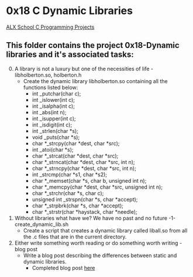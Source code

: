 # 0x18 C Dynamic Libraries

[ALX School C Programming Projects](https://github.com/bbogale12/alx-low_level_programming)

## This folder contains the project 0x18-Dynamic libraries and it's associated tasks:
0. A library is not a luxury but one of the necessities of life -libholberton.so, holberton.h
	* Create the dynamic library libholberton.so containing all the functions listed below:
		* int _putchar(char c);
		* int _islower(int c);
		* int _isalpha(int c);
		* int _abs(int n);
		* int _isupper(int c);
		* int _isdigit(int c);
		* int _strlen(char *s);
		* void _puts(char *s);
		* char *_strcpy(char *dest, char *src);
		* int _atoi(char *s);
		* char *_strcat(char *dest, char *src);
		* char *_strncat(char *dest, char *src, int n);
		* char *_strncpy(char *dest, char *src, int n);
		* int _strcmp(char *s1, char *s2);
		* char *_memset(char *s, char b, unsigned int n);
		* char *_memcpy(char *dest, char *src, unsigned int n);
		* char *_strchr(char *s, char c);
		* unsigned int _strspn(char *s, char *accept);
		* char *_strpbrk(char *s, char *accept);
		* char *_strstr(char *haystack, char *needle);
1. Without libraries what have we? We have no past and no future -1-create_dynamic_lib.sh
	* Create a script that creates a dynamic library called liball.so from all the .c files that are in the current directory.
2. Either write something worth reading or do something worth writing -blog post
	* Write a blog post describing the differences between static and dynamic libraries.
		* Completed blog post [here](https://www.linkedin.com/in/jill-rogers-ba29313a/)
